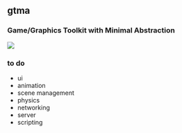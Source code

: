 <p align="center">
  <!--img src="logo.png"/-->
</p>
<h2>gtma</h2>
<h3>Game/Graphics Toolkit with Minimal Abstraction</h3>
<img src="show.gif"/>
<br>
<h3>to do</h3>
 <ul>
  <li>ui</li>
  <li>animation</li>
  <li>scene management</li>
  <li>physics</li>
  <li>networking</li>
  <li>server</li>
  <li>scripting</li>
</ul> 
